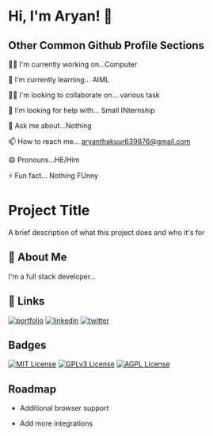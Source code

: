# Hi, I'm Aryan! 👋


## Other Common Github Profile Sections
👩‍💻 I'm currently working on...Computer

🧠 I'm currently learning... AIML

👯‍♀ I'm looking to collaborate on... various task

🤔 I'm looking for help with... Small INternship

💬 Ask me about...Nothing

📫 How to reach me... aryanthakuur639876@gmail.com  

😄 Pronouns...HE/Him

⚡ Fun fact... Nothing FUnny


# Project Title

A brief description of what this project does and who it's for


## 🚀 About Me
I'm a full stack developer...


## 🔗 Links
[![portfolio](https://img.shields.io/badge/my_portfolio-000?style=for-the-badge&logo=ko-fi&logoColor=white)](Link)
[![linkedin](https://img.shields.io/badge/linkedin-0A66C2?style=for-the-badge&logo=linkedin&logoColor=white)](link/)
[![twitter](https://img.shields.io/badge/twitter-1DA1F2?style=for-the-badge&logo=twitter&logoColor=white)](https://twitter.com/)


## Badges


[![MIT License](https://img.shields.io/badge/License-MIT-green.svg)](https://choosealicense.com/licenses/mit/)
[![GPLv3 License](https://img.shields.io/badge/License-GPL%20v3-yellow.svg)](https://opensource.org/licenses/)
[![AGPL License](https://img.shields.io/badge/license-AGPL-blue.svg)](http://www.gnu.org/licenses/agpl-3.0)


## Roadmap

- Additional browser support

- Add more integrations
